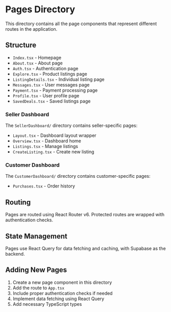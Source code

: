 # Pages Directory

This directory contains all the page components that represent different routes in the application.

## Structure

- `Index.tsx` - Homepage
- `About.tsx` - About page
- `Auth.tsx` - Authentication page
- `Explore.tsx` - Product listings page
- `ListingDetails.tsx` - Individual listing page
- `Messages.tsx` - User messages page
- `Payment.tsx` - Payment processing page
- `Profile.tsx` - User profile page
- `SavedDeals.tsx` - Saved listings page

### Seller Dashboard

The `SellerDashboard/` directory contains seller-specific pages:
- `Layout.tsx` - Dashboard layout wrapper
- `Overview.tsx` - Dashboard home
- `Listings.tsx` - Manage listings
- `CreateListing.tsx` - Create new listing

### Customer Dashboard

The `CustomerDashboard/` directory contains customer-specific pages:
- `Purchases.tsx` - Order history

## Routing

Pages are routed using React Router v6. Protected routes are wrapped with authentication checks.

## State Management

Pages use React Query for data fetching and caching, with Supabase as the backend.

## Adding New Pages

1. Create a new page component in this directory
2. Add the route to `App.tsx`
3. Include proper authentication checks if needed
4. Implement data fetching using React Query
5. Add necessary TypeScript types